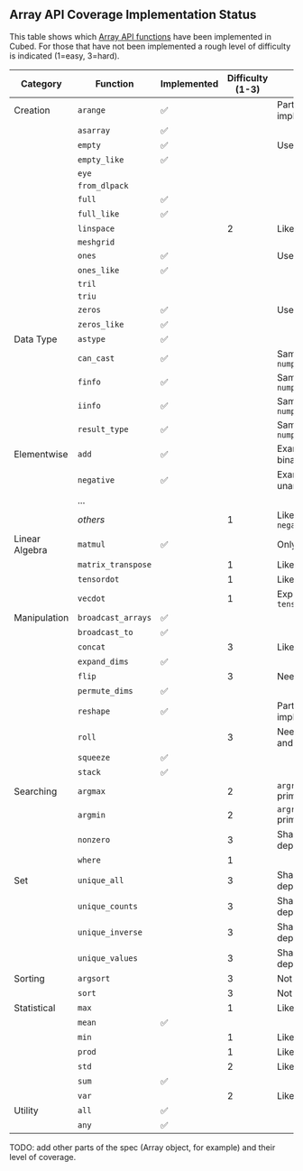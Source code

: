 ## Array API Coverage Implementation Status

This table shows which [Array API functions](https://data-apis.org/array-api/latest/API_specification/index.html) have been implemented in Cubed. For those that have not been implemented a rough level of difficulty is indicated (1=easy, 3=hard).

| Category       | Function           | Implemented        | Difficulty (1-3) | Notes                        |
| -------------- | ------------------ | ------------------ | ---------------- | ---------------------------- |
| Creation       | `arange`           | :white_check_mark: |                  | Partial implementation       |
|                | `asarray`          | :white_check_mark: |                  |                              |
|                | `empty`            | :white_check_mark: |                  | Uses `full`                  |
|                | `empty_like`       | :white_check_mark: |                  |                              |
|                | `eye`              |                    |                  |                              |
|                | `from_dlpack`      |                    |                  |                              |
|                | `full`             | :white_check_mark: |                  |                              |
|                | `full_like`        | :white_check_mark: |                  |                              |
|                | `linspace`         |                    | 2                | Like `arange`                |
|                | `meshgrid`         |                    |                  |                              |
|                | `ones`             | :white_check_mark: |                  | Uses `full`                  |
|                | `ones_like`        | :white_check_mark: |                  |                              |
|                | `tril`             |                    |                  |                              |
|                | `triu`             |                    |                  |                              |
|                | `zeros`            | :white_check_mark: |                  | Uses `full`                  |
|                | `zeros_like`       | :white_check_mark: |                  |                              |
| Data Type      | `astype`           | :white_check_mark: |                  |                              |
|                | `can_cast`         | :white_check_mark: |                  | Same as `numpy.array_api`    |
|                | `finfo`            | :white_check_mark: |                  | Same as `numpy.array_api`    |
|                | `iinfo`            | :white_check_mark: |                  | Same as `numpy.array_api`    |
|                | `result_type`      | :white_check_mark: |                  | Same as `numpy.array_api`    |
| Elementwise    | `add`              | :white_check_mark: |                  | Example of a binary function |
|                | `negative`         | :white_check_mark: |                  | Example of a unary function  |
|                | ...                |                    |                  |                              |
|                | _others_           |                    | 1                | Like `add` or `negative`     |
| Linear Algebra | `matmul`           | :white_check_mark: |                  | Only 2D case                 |
|                | `matrix_transpose` |                    | 1                | Like Dask                    |
|                | `tensordot`        |                    | 1                | Like Dask                    |
|                | `vecdot`           |                    | 1                | Express using `tensordot`    |
| Manipulation   | `broadcast_arrays` | :white_check_mark: |                  |                              |
|                | `broadcast_to`     | :white_check_mark: |                  |                              |
|                | `concat`           |                    | 3                | Like `stack`                 |
|                | `expand_dims`      | :white_check_mark: |                  |                              |
|                | `flip`             |                    | 3                | Needs indexing               |
|                | `permute_dims`     | :white_check_mark: |                  |                              |
|                | `reshape`          | :white_check_mark: |                  | Partial implementation       |
|                | `roll`             |                    | 3                | Needs `concat` and `reshape` |
|                | `squeeze`          | :white_check_mark: |                  |                              |
|                | `stack`            | :white_check_mark: |                  |                              |
| Searching      | `argmax`           |                    | 2                | `argreduction` primitive     |
|                | `argmin`           |                    | 2                | `argreduction` primitive     |
|                | `nonzero`          |                    | 3                | Shape is data dependent      |
|                | `where`            |                    | 1                |                              |
| Set            | `unique_all`       |                    | 3                | Shape is data dependent      |
|                | `unique_counts`    |                    | 3                | Shape is data dependent      |
|                | `unique_inverse`   |                    | 3                | Shape is data dependent      |
|                | `unique_values`    |                    | 3                | Shape is data dependent      |
| Sorting        | `argsort`          |                    | 3                | Not in Dask                  |
|                | `sort`             |                    | 3                | Not in Dask                  |
| Statistical    | `max`              |                    | 1                | Like `sum`                   |
|                | `mean`             | :white_check_mark: |                  |                              |
|                | `min`              |                    | 1                | Like `sum`                   |
|                | `prod`             |                    | 1                | Like `sum`                   |
|                | `std`              |                    | 2                | Like `mean`                  |
|                | `sum`              | :white_check_mark: |                  |                              |
|                | `var`              |                    | 2                | Like `mean`                  |
| Utility        | `all`              | :white_check_mark: |                  |                              |
|                | `any`              | :white_check_mark: |                  |                              |

TODO: add other parts of the spec (Array object, for example) and their level of coverage.
